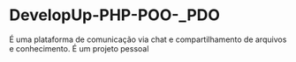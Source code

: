 # DevelopUp-PHP-POO-_PDO
É uma plataforma de comunicação via chat e compartilhamento de arquivos e conhecimento. É um projeto pessoal
